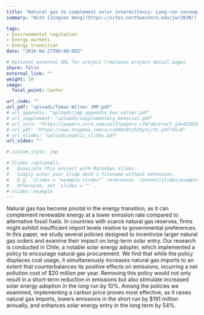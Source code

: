 ```yaml
---
title: "Natural gas to complement solar intermittency: Long-run consequences of policy interventions"
summary: "With [Jinguan Wang](https://sites.northwestern.edu/jwr2838/) \n\n Can governments incentivize natural gas imports without discouraging renewable entry?"

tags:
- Environmental regulation
- Energy markets
- Energy transition
date: "2016-04-27T00:00:00Z"

# Optional external URL for project (replaces project detail page).
share: false
external_link: ""
weight: 10
image:
  focal_point: Center

url_code: ""
url_pdf: "uploads/Tomas Wilner JMP.pdf"
# url_appendix: "uploads/jmp_appendix_ben_vatter.pdf"
# url_supplement: "uploads/supplementary_material.pdf"
# url_ssrn: "https://papers.ssrn.com/sol3/papers.cfm?abstract_id=4250361"
# url_pdf: "https://www.dropbox.com/s/csk96o3tz535y4j/VI.pdf?dl=0"
# url_slides: "uploads/public_slides.pdf"
url_video: ""

# custom_style: jmp

# Slides (optional).
#   Associate this project with Markdown slides.
#   Simply enter your slide deck's filename without extension.
#   E.g. `slides = "example-slides"` references `content/slides/example-slides.md`.
#   Otherwise, set `slides = ""`.
# slides: example
---
```


Natural gas has become pivotal in the energy transition, as it can complement renewable energy at a lower emission rate compared to alternative fossil fuels. In countries with scarce natural gas reserves, firms might exhibit insufficient import levels relative to governmental preferences. In this paper, we study several policies designed to incentivize larger natural gas orders and examine their impact on long-term solar entry. Our research is conducted in Chile, a notable solar energy adopter, which implemented a policy to encourage natural gas procurement. We find that while the policy displaces coal usage, it simultaneously increases natural gas imports to an extent that counterbalances its positive effects on emissions, incurring a net pollution cost of $20 million per year. Removing this policy would not only result in a short-term reduction in emissions but also stimulate increased solar energy adoption in the long run by 10%. Among the policies we examined, implementing a carbon price proves most effective, as it raises natural gas imports, lowers emissions in the short run by $191 million annually, and enhances solar energy entry in the long term by 54%.
